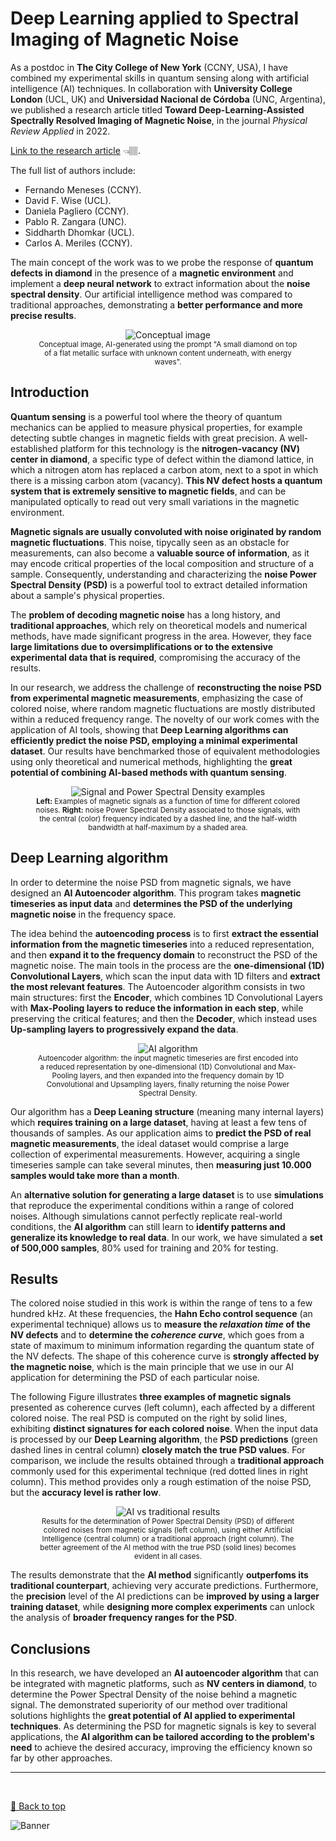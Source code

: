 # Deep Learning applied to Spectral Imaging of Magnetic Noise

As a postdoc in **The City College of New York** (CCNY, USA), I have combined my experimental skills in quantum sensing along with artificial intelligence (AI) techniques. In collaboration with **University College London** (UCL, UK) and **Universidad Nacional de Córdoba** (UNC, Argentina), we published a research article titled **Toward Deep-Learning-Assisted Spectrally Resolved Imaging of Magnetic Noise**, in the journal *Physical Review Applied* in 2022.

[Link to the research article](https://journals.aps.org/prapplied/abstract/10.1103/PhysRevApplied.18.024004) 👈🏽.

The full list of authors include:
* Fernando Meneses (CCNY).
* David F. Wise (UCL).
* Daniela Pagliero (CCNY).
* Pablo R. Zangara (UNC).
* Siddharth Dhomkar (UCL).
* Carlos A. Meriles (CCNY).

The main concept of the work was to we probe the response of **quantum defects in diamond** in the presence of a **magnetic environment** and implement a **deep neural network** to extract information about the **noise spectral density**. Our artificial intelligence method was compared to traditional approaches, demonstrating a **better performance and more precise results**.

<center><figure>
  <img src="https://github.com/Fertmeneses/qubit-noise-spectroscopy/blob/main/assets/Image_Concept.jpg?raw=true" alt="Conceptual image"> 
  <figcaption><sup>Conceptual image, AI-generated using the prompt "A small diamond on top of a flat metallic surface with unknown content underneath, with energy waves".</sup></figcaption>
</figure></center>

## Introduction

**Quantum sensing** is a powerful tool where the theory of quantum mechanics can be applied to measure physical properties, for example detecting subtle changes in magnetic fields with great precision. A well-established platform for this technology is the **nitrogen-vacancy (NV) center in diamond**, a specific type of defect within the diamond lattice, in which a nitrogen atom has replaced a carbon atom, next to a spot in which there is a missing carbon atom (vacancy). **This NV defect hosts a quantum system that is extremely sensitive to magnetic fields**, and can be manipulated optically to read out very small variations in the magnetic environment.

**Magnetic signals are usually convoluted with noise originated by random magnetic fluctuations**. This noise, tipycally seen as an obstacle for measurements, can also become a **valuable source of information**, as it may encode critical properties of the local composition and structure of a sample. Consequently, understanding and characterizing the **noise Power Spectral Density (PSD)** is a powerful tool to extract detailed information about a sample's physical properties.

The **problem of decoding magnetic noise** has a long history, and **traditional approaches**, which rely on theoretical models and numerical methods, have made significant progress in the area. However, they face **large limitations due to oversimplifications or to the extensive experimental data that is required**, compromising the accuracy of the results.

In our research, we address the challenge of **reconstructing the noise PSD from experimental magnetic measurements**, emphasizing the case of colored noise, where random magnetic fluctuations are mostly distributed within a reduced frequency range. The novelty of our work comes with the application of AI tools, showing that **Deep Learning algorithms can efficiently predict the noise PSD, employing a minimal experimental dataset**. Our results have benchmarked those of equivalent methodologies using only theoretical and numerical methods, highlighting the **great potential of combining AI-based methods with quantum sensing**.

<center><figure>
  <img src="https://github.com/Fertmeneses/qubit-noise-spectroscopy/blob/main/assets/Noise_PSD_examples.png?raw=true" alt="Signal and Power Spectral Density examples"> 
  <figcaption><sup><b>Left:</b> Examples of magnetic signals as a function of time for different colored noises. <b>Right:</b> noise Power Spectral Density associated to those signals, with the central (color) frequency indicated by a dashed line, and the half-width bandwidth at half-maximum by a shaded area.</sup></figcaption>
</figure></center>

## Deep Learning algorithm

In order to determine the noise PSD from magnetic signals, we have designed an **AI Autoencoder algorithm**. This program takes **magnetic timeseries as input data** and **determines the PSD of the underlying magnetic noise** in the frequency space. 

The idea behind the **autoencoding process** is to first **extract the essential information from the magnetic timeseries** into a reduced representation, and then **expand it to the frequency domain** to reconstruct the PSD of the magnetic noise. The main tools in the process are the **one-dimensional (1D) Convolutional Layers**, which scan the input data with 1D filters and **extract the most relevant features**. The Autoencoder algorithm consists in two main structures: first the **Encoder**, which combines 1D Convolutional Layers with **Max-Pooling layers to reduce the information in each step**, while preserving the critical features; and then the **Decoder**, which instead uses **Up-sampling layers to progressively expand the data**.

<center><figure>
  <img src="https://github.com/Fertmeneses/qubit-noise-spectroscopy/blob/main/assets/AI_algorithm.png?raw=true" alt="AI algorithm"> 
  <figcaption><sup>Autoencoder algorithm: the input magnetic timeseries are first encoded into a reduced representation by one-dimensional (1D) Convolutional and Max-Pooling layers, and then expanded into the frequency domain by 1D Convolutional and Upsampling layers, finally returning the noise Power Spectral Density.</sup></figcaption>
</figure></center>

Our algorithm has a **Deep Leaning structure** (meaning many internal layers) which **requires training on a large dataset**, having at least a few tens of thousands of samples. As our application aims to **predict the PSD of real magnetic measurements**, the ideal dataset would comprise a large collection of experimental measurements. However, acquiring a single timeseries sample can take several minutes, then **measuring just 10.000 samples would take more than a month**.

An **alternative solution for generating a large dataset** is to use **simulations** that reproduce the experimental conditions within a range of colored noises. Although simulations cannot perfectly replicate real-world conditions, the **AI algorithm** can still learn to **identify patterns and generalize its knowledge to real data**. In our work, we have simulated a **set of 500,000 samples**, 80% used for training and 20% for testing.

## Results

The colored noise studied in this work is within the range of tens to a few hundred kHz. At these frequencies, the **Hahn Echo control sequence** (an experimental technique) allows us to **measure the *relaxation time* of the NV defects** and to **determine the *coherence curve***, which goes from a state of maximum to minimum information regarding the quantum state of the NV defects. The shape of this coherence curve is **strongly affected by the magnetic noise**, which is the main principle that we use in our AI application for determining the PSD of each particular noise.

The following Figure illustrates **three examples of magnetic signals** presented as coherence curves (left column), each affected by a different colored noise. The real PSD is computed on the right by solid lines, exhibiting **distinct signatures for each colored noise**. When the input data is processed by our **Deep Learning algorithm**, the **PSD predictions** (green dashed lines in central column) **closely match the true PSD values**. For comparison, we include the results obtained through a **traditional approach** commonly used for this experimental technique (red dotted lines in right column). This method provides only a rough estimation of the noise PSD, but the **accuracy level is rather low**.

<center><figure>
  <img src="https://github.com/Fertmeneses/qubit-noise-spectroscopy/blob/main/assets/AI_results.png?raw=true" alt="AI vs traditional results"> 
  <figcaption><sup>Results for the determination of Power Spectral Density (PSD) of different colored noises from magnetic signals (left column), using either Artificial Intelligence (central column) or a traditional approach (right column). The better agreement of the AI method with the true PSD (solid lines) becomes evident in all cases.</sup></figcaption>
</figure></center>

The results demonstrate that the **AI method** significantly **outperfoms its traditional counterpart**, achieving very accurate predictions. Furthermore, the **precision** level of the AI predictions can be **improved by using a larger training dataset**, while **designing more complex experiments** can unlock the analysis of **broader frequency ranges for the PSD**.

## Conclusions

In this research, we have developed an **AI autoencoder algorithm** that can be integrated with magnetic platforms, such as **NV centers in diamond**, to determine the Power Spectral Density of the noise behind a magnetic signal. The demonstrated superiority of our method over traditional solutions highlights the **great potential of AI applied to experimental techniques**. As determining the PSD for magnetic signals is key to several applications, the **AI algorithm can be tailored according to the problem's need** to achieve the desired accuracy, improving the efficiency known so far by other approaches.

-----
<br>

[🔼 Back to top](#deep-learning-applied-to-spectral-imaging-of-magnetic-noise)

![Banner](https://github.com/Fertmeneses/qubit-noise-spectroscopy/blob/main/assets/Banner.png?raw=true)

